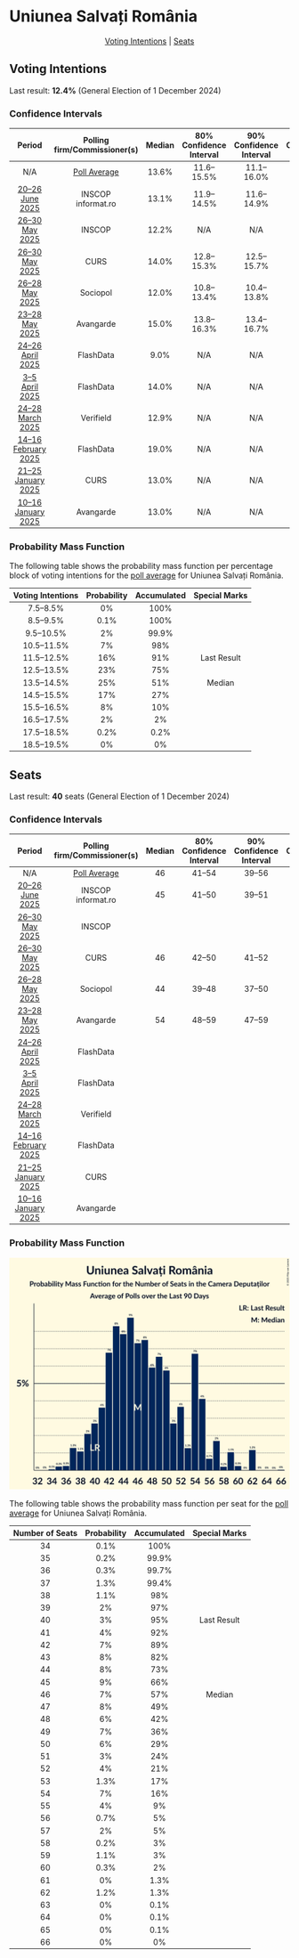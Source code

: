 # Uniunea Salvați România

<p align="center"><a href="#voting-intentions">Voting Intentions</a> | <a href="#seats">Seats</a></p>

## Voting Intentions

Last result: **12.4%** (General Election of 1 December 2024)

### Confidence Intervals

| Period     | Polling firm/Commissioner(s) | Median | 80% Confidence Interval | 90% Confidence Interval | 95% Confidence Interval | 99% Confidence Interval |
|:----------:|:----------------:|:-----------:|:-----------------------:|:-----------------------:|:-----------------------:|:-----------------------:|
| N/A | [Poll Average](average.html) | 13.6% | 11.6–15.5% | 11.1–16.0% | 10.7–16.4% | 10.0–17.2% |
| [20–26 June 2025](2025-06-26-INSCOP.html) | INSCOP <br> informat.ro | 13.1% | 11.9–14.5% | 11.6–14.9% | 11.3–15.2% | 10.7–15.9% |
| [26–30 May 2025](2025-05-30-INSCOP.html) | INSCOP | 12.2% | N/A | N/A | N/A | N/A |
| [26–30 May 2025](2025-05-30-CURS.html) | CURS | 14.0% | 12.8–15.3% | 12.5–15.7% | 12.2–16.0% | 11.6–16.6% |
| [26–28 May 2025](2025-05-28-Sociopol.html) | Sociopol | 12.0% | 10.8–13.4% | 10.4–13.8% | 10.1–14.2% | 9.6–14.9% |
| [23–28 May 2025](2025-05-28-Avangarde.html) | Avangarde | 15.0% | 13.8–16.3% | 13.4–16.7% | 13.2–17.1% | 12.6–17.7% |
| [24–26 April 2025](2025-04-26-FlashData.html) | FlashData | 9.0% | N/A | N/A | N/A | N/A |
| [3–5 April 2025](2025-04-05-FlashData.html) | FlashData | 14.0% | N/A | N/A | N/A | N/A |
| [24–28 March 2025](2025-03-28-Verifield.html) | Verifield | 12.9% | N/A | N/A | N/A | N/A |
| [14–16 February 2025](2025-02-16-FlashData.html) | FlashData | 19.0% | N/A | N/A | N/A | N/A |
| [21–25 January 2025](2025-01-25-CURS.html) | CURS | 13.0% | N/A | N/A | N/A | N/A |
| [10–16 January 2025](2025-01-16-Avangarde.html) | Avangarde | 13.0% | N/A | N/A | N/A | N/A |

### Probability Mass Function

The following table shows the probability mass function per percentage block of voting intentions for the [poll average](average.html) for Uniunea Salvați România.

| Voting Intentions | Probability | Accumulated | Special Marks |
|:-----------------:|:-----------:|:-----------:|:-------------:|
| 7.5–8.5% | 0% | 100% |  |
| 8.5–9.5% | 0.1% | 100% |  |
| 9.5–10.5% | 2% | 99.9% |  |
| 10.5–11.5% | 7% | 98% |  |
| 11.5–12.5% | 16% | 91% | Last Result |
| 12.5–13.5% | 23% | 75% |  |
| 13.5–14.5% | 25% | 51% | Median |
| 14.5–15.5% | 17% | 27% |  |
| 15.5–16.5% | 8% | 10% |  |
| 16.5–17.5% | 2% | 2% |  |
| 17.5–18.5% | 0.2% | 0.2% |  |
| 18.5–19.5% | 0% | 0% |  |


## Seats

Last result: **40** seats (General Election of 1 December 2024)

### Confidence Intervals

| Period     | Polling firm/Commissioner(s) | Median | 80% Confidence Interval | 90% Confidence Interval | 95% Confidence Interval | 99% Confidence Interval |
|:----------:|:----------------:|:------:|:-----------------------:|:-----------------------:|:-----------------------:|:-----------------------:|
| N/A | [Poll Average](average.html) | 46 | 41–54 | 39–56 | 38–59 | 36–62 |
| [20–26 June 2025](2025-06-26-INSCOP.html) | INSCOP <br> informat.ro | 45 | 41–50 | 39–51 | 38–52 | 37–55 |
| [26–30 May 2025](2025-05-30-INSCOP.html) | INSCOP |  |  |  |  |  |
| [26–30 May 2025](2025-05-30-CURS.html) | CURS | 46 | 42–50 | 41–52 | 39–53 | 38–55 |
| [26–28 May 2025](2025-05-28-Sociopol.html) | Sociopol | 44 | 39–48 | 37–50 | 37–52 | 35–54 |
| [23–28 May 2025](2025-05-28-Avangarde.html) | Avangarde | 54 | 48–59 | 47–59 | 45–62 | 45–62 |
| [24–26 April 2025](2025-04-26-FlashData.html) | FlashData |  |  |  |  |  |
| [3–5 April 2025](2025-04-05-FlashData.html) | FlashData |  |  |  |  |  |
| [24–28 March 2025](2025-03-28-Verifield.html) | Verifield |  |  |  |  |  |
| [14–16 February 2025](2025-02-16-FlashData.html) | FlashData |  |  |  |  |  |
| [21–25 January 2025](2025-01-25-CURS.html) | CURS |  |  |  |  |  |
| [10–16 January 2025](2025-01-16-Avangarde.html) | Avangarde |  |  |  |  |  |

### Probability Mass Function

![Graph with seats probability mass function not yet produced](average-seats-pmf-uniuneasalvațiromânia.png "Seats Probability Mass Function")

The following table shows the probability mass function per seat for the [poll average](average.html) for Uniunea Salvați România.

| Number of Seats | Probability | Accumulated | Special Marks |
|:---------------:|:-----------:|:-----------:|:-------------:|
| 34 | 0.1% | 100% |  |
| 35 | 0.2% | 99.9% |  |
| 36 | 0.3% | 99.7% |  |
| 37 | 1.3% | 99.4% |  |
| 38 | 1.1% | 98% |  |
| 39 | 2% | 97% |  |
| 40 | 3% | 95% | Last Result |
| 41 | 4% | 92% |  |
| 42 | 7% | 89% |  |
| 43 | 8% | 82% |  |
| 44 | 8% | 73% |  |
| 45 | 9% | 66% |  |
| 46 | 7% | 57% | Median |
| 47 | 8% | 49% |  |
| 48 | 6% | 42% |  |
| 49 | 7% | 36% |  |
| 50 | 6% | 29% |  |
| 51 | 3% | 24% |  |
| 52 | 4% | 21% |  |
| 53 | 1.3% | 17% |  |
| 54 | 7% | 16% |  |
| 55 | 4% | 9% |  |
| 56 | 0.7% | 5% |  |
| 57 | 2% | 5% |  |
| 58 | 0.2% | 3% |  |
| 59 | 1.1% | 3% |  |
| 60 | 0.3% | 2% |  |
| 61 | 0% | 1.3% |  |
| 62 | 1.2% | 1.3% |  |
| 63 | 0% | 0.1% |  |
| 64 | 0% | 0.1% |  |
| 65 | 0% | 0.1% |  |
| 66 | 0% | 0% |  |


